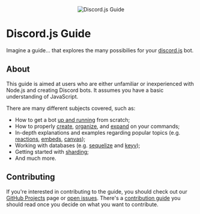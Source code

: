 <div align="center">
	<img src="guide/images/branding/banner-alt-transparent.png" title="Discord.js Guide" alt="Discord.js Guide" />
</div>

# Discord.js Guide

Imagine a guide... that explores the many possibilies for your [discord.js](https://github.com/discordjs/discord.js) bot.

## About

This guide is aimed at users who are either unfamiliar or inexperienced with Node.js and creating Discord bots. It assumes you have a basic understanding of JavaScript.

There are many different subjects covered, such as:

- How to get a bot [up and running](https://discordjs.guide/preparations/) from scratch;
- How to properly [create](https://discordjs.guide/creating-your-bot/), [organize](https://discordjs.guide/command-handling/), and [expand](https://discordjs.guide/command-handling/adding-features) on your commands;
- In-depth explanations and examples regarding popular topics (e.g. [reactions](https://discordjs.guide/popular-topics/reactions), [embeds](https://discordjs.guide/popular-topics/embeds), [canvas](https://discordjs.guide/popular-topics/canvas));
- Working with databases (e.g. [sequelize](https://discordjs.guide/sequelize/) and [keyv](https://discordjs.guide/keyv/));
- Getting started with [sharding](https://discordjs.guide/sharding/);
- And much more.

## Contributing

If you're interested in contributing to the guide, you should check out our [GitHub Projects](https://github.com/discordjs/guide/projects) page or [open issues](https://github.com/discordjs/guide/issues). There's a [contribution guide](https://github.com/discordjs/guide/blob/master/CONTRIBUTING.md) you should read once you decide on what you want to contribute.
